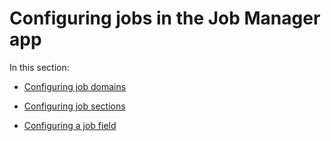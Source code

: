 # Configuring jobs in the Job Manager app

In this section:

- [Configuring job domains](Configuring_job_domains.md)

- [Configuring job sections](Configuring_job_sections.md)

- [Configuring a job field](Configuring_a_job_field.md)
